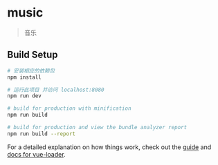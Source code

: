 # music

> 音乐

## Build Setup

``` bash
# 安装相应的依赖包
npm install

# 运行此项目 并访问 localhost:8080
npm run dev

# build for production with minification
npm run build

# build for production and view the bundle analyzer report
npm run build --report
```

For a detailed explanation on how things work, check out the [guide](http://vuejs-templates.github.io/webpack/) and [docs for vue-loader](http://vuejs.github.io/vue-loader).

